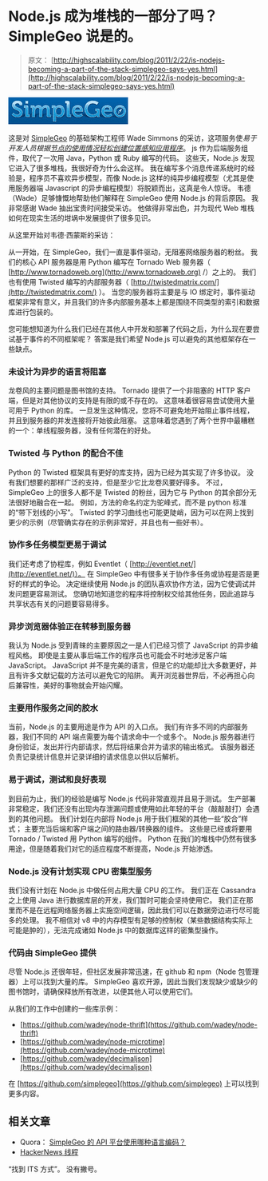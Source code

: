 # Node.js 成为堆栈的一部分了吗？ SimpleGeo 说是的。

> 原文： [http://highscalability.com/blog/2011/2/22/is-nodejs-becoming-a-part-of-the-stack-simplegeo-says-yes.html](http://highscalability.com/blog/2011/2/22/is-nodejs-becoming-a-part-of-the-stack-simplegeo-says-yes.html)

![](img/1ff747da24156c99060dda1b8dbd71b3.png)

这是对 [SimpleGeo](http://simplegeo.com/) 的基础架构工程师 Wade Simmons 的采访，这项服务使*易于开发人员根据[节点的使用情况轻松创建位置感知应用程序](http://nodejs.org/)*。 js 作为后端服务组件，取代了一次用 Java，Python 或 Ruby 编写的代码。 这些天，Node.js 发现它进入了很多堆栈，我很好奇为什么会这样。 我在编写多个消息传递系统时的经验是，程序员不喜欢异步模型，而像 Node.js 这样的纯异步编程模型（尤其是使用服务器端 Javascript 的异步编程模型）将脱颖而出，这真是令人惊讶。 韦德（Wade）足够慷慨地帮助他们解释在 SimpleGeo 使用 Node.js 的背后原因。 我非常感谢 Wade 抽出宝贵时间接受采访。 他做得非常出色，并为现代 Web 堆栈如何在现实生活的坩埚中发展提供了很多见识。

从这里开始对韦德·西蒙斯的采访：

从一开始，在 SimpleGeo，我们一直是事件驱动，无阻塞网络服务器的粉丝。 我们的核心 API 服务器是用 Python 编写在 Tornado Web 服务器（ [http://www.tornadoweb.org](http://www.tornadoweb.org) /）之上的。 我们也有使用 Twisted 编写的内部服务器（ [http://twistedmatrix.com/](http://twistedmatrix.com/) ）。 当您的服务器将主要是与 IO 绑定时，事件驱动框架非常有意义，并且我们的许多内部服务基本上都是围绕不同类型的索引和数据库进行包装的。

您可能想知道为什么我们已经在其他人中开发和部署了代码之后，为什么现在要尝试基于事件的不同框架呢？ 答案是我们希望 Node.js 可以避免的其他框架存在一些缺点。

### 未设计为异步的语言将阻塞

龙卷风的主要问题是图书馆的支持。 Tornado 提供了一个非阻塞的 HTTP 客户端，但是对其他协议的支持是有限的或不存在的。 这意味着很容易尝试使用大量可用于 Python 的库。 一旦发生这种情况，您将不可避免地开始阻止事件线程，并且到服务器的并发连接将开始彼此阻塞。 这意味着您遇到了两个世界中最糟糕的一个：单线程服务器，没有任何潜在的好处。

### Twisted 与 Python 的配合不佳

Python 的 Twisted 框架具有更好的库支持，因为已经为其实现了许多协议。 没有我们想要的那样广泛的支持，但是至少它比龙卷风要好得多。 不过，SimpleGeo 上的很多人都不是 Twisted 的粉丝，因为它与 Python 的其余部分无法很好地融合在一起。 例如，方法的命名约定为驼峰式，而不是 python 标准的“带下划线的小写”。 Twisted 的学习曲线也可能更陡峭，因为可以在网上找到更少的示例（尽管确实存在的示例非常好，并且也有一些好书）。

### 协作多任务模型更易于调试

我们还考虑了协程库，例如 Eventlet（ [http://eventlet.net/](http://eventlet.net/)）。 在 SimpleGeo 中有很多关于协作多任务或协程是否是更好的样式的争论。 决定继续使用 Node.js 的团队喜欢协作方法，因为它使调试并发问题更容易测试。 您确切地知道您的程序将控制权交给其他任务，因此追踪与共享状态有关的问题要容易得多。

### 异步浏览器体验正在转移到服务器

我认为 Node.js 受到青睐的主要原因之一是人们已经习惯了 JavaScript 的异步编程风格。 即使是主要从事后端工作的程序员也可能会不时地涉足客户端 JavaScript。 JavaScript 并不是完美的语言，但是它的功能却比大多数更好，并且有许多文献记载的方法可以避免它的陷阱。 离开浏览器世界后，不必再担心向后兼容性，美好的事物就会开始闪耀。

### 主要用作服务之间的胶水

当前，Node.js 的主要用途是作为 API 的入口点。 我们有许多不同的内部服务器，我们不同的 API 端点需要为每个请求命中一个或多个。 Node.js 服务器进行身份验证，发出并行内部请求，然后将结果合并为请求的输出格式。 该服务器还负责记录统计信息并记录详细的请求信息以供以后解析。

### 易于调试，测试和良好表现

到目前为止，我们的经验是编写 Node.js 代码非常直观并且易于测试。 生产部署非常稳定，我们还没有出现内存泄漏问题或使用如此年轻的平台（敲敲敲打）会遇到的其他问题。 我们计划在内部将 Node.js 用于我们框架的其他一些“胶合”样式； 主要充当后端和客户端之间的路由器/转换器的组件。 这些是已经或将要用 Tornado / Twisted 用 Pyt​​hon 编写的组件。 Python 在我们的堆栈中仍然有很多用途，但是随着我们对它的适应程度不断提高，Node.js 开始渗透。

### Node.js 没有计划实现 CPU 密集型服务

我们没有计划在 Node.js 中做任何占用大量 CPU 的工作。 我们正在 Cassandra 之上使用 Java 进行数据库层的开发，我们暂时可能会坚持使用它。 我们正在那里而不是在远程网络服务器上实施空间逻辑，因此我们可以在数据旁边进行尽可能多的处理。 我不相信对 v8 中的内存模型有足够的控制权（某些数据结构实际上可能是肿的），无法完成诸如 Node.js 中的数据库这样的密集型操作。

### 代码由 SimpleGeo 提供

尽管 Node.js 还很年轻，但社区发展非常迅速，在 github 和 npm（Node 包管理器）上可以找到大量的库。 SimpleGeo 喜欢开源，因此当我们发现缺少或缺少的图书馆时，请确保释放所有改进，以便其他人可以使用它们。

从我们的工作中创建的一些库示例：

*   [https://github.com/wadey/node-thrift](https://github.com/wadey/node-thrift)
*   [https://github.com/wadey/node-microtime](https://github.com/wadey/node-microtime)
*   [https://github.com/wadey/decimaljson](https://github.com/wadey/decimaljson)

在 [https://github.com/simplegeo](https://github.com/simplegeo) 上可以找到更多内容。

## 相关文章

*   Quora： [SimpleGeo 的 API 平台使用哪种语言编码？](http://www.quora.com/What-language-is-SimpleGeos-API-platform-coded-in/answer/Joe-Stump)
*   [HackerNews 线程](http://hackerne.ws/item?id=2251490)

“找到 ITS 方式”。 没有撇号。